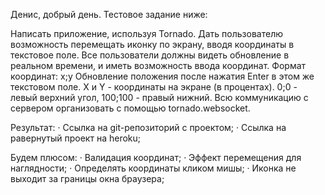 Денис, добрый день. Тестовое задание ниже:

Написать приложение, используя Tornado.
Дать пользователю возможность перемещать иконку по экрану, вводя координаты в текстовое поле.
Все пользователи должны видеть обновление в реальном времени, и иметь возможность ввода координат.
Формат координат: x;y
Обновление положения после нажатия Enter в этом же текстовом поле.
X и Y - координаты на экране (в процентах). 0;0 - левый верхний угол, 100;100 - правый нижний.
Всю коммуникацию с сервером организовать с помощью tornado.websocket.

Результат:
·         Ссылка на git-репозиторий с проектом;
·         Ссылка на равернутый проект на heroku;

Будем плюсом:
·         Валидация координат;
·         Эффект перемещения для наглядности;
·         Определять координаты кликом мишы;
·         Иконка не выходит за границы окна браузера;
